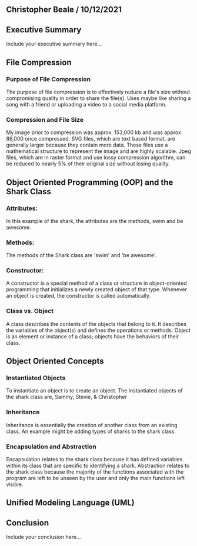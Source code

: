 ## Christopher Beale / 10/12/2021

## Executive Summary 
Include your executive summary here...

## File Compression
### Purpose of File Compression
The purpose of file compression is to effectively reduce a file's size without compromising quality in order to share the file(s). Uses maybe like sharing a song with a friend or uploading a video to a social media platform. 
### Compression and File Size
My image prior to compression was approx. 153,000 kb and was approx. 86,000 once compressed. SVG files, which are text based format, are generally larger because they contain more data. These files use a mathematical structure to represent the image and are highly scalable. Jpeg files, which are in raster format and use lossy compression algorithm, can be reduced to nearly 5% of their original size without losing quality. 

## Object Oriented Programming (OOP) and the Shark Class
### Attributes:
In this example of the shark, the attributes are the methods, swim and be awesome.
### Methods:
The methods of the Shark class are 'swim' and 'be awesome'. 
### Constructor:
A constructor is a special method of a class or structure in object-oriented programming that initializes a newly created object of that type. Whenever an object is created, the constructor is called automatically.
### Class vs. Object
A class describes the contents of the objects that belong to it. It describes the variables of the object(s) and defines the operations or methods. Object is an element or instance of a class; objects have the behaviors of their class.

## Object Oriented Concepts
### Instantiated Objects
To instantiate an object is to create an object.
The instantiated objects of the shark class are, Sammy, Stevie, & Christopher
### Inheritance
Inheritance is essentially the creation of another class from an existing class. An example might be adding types of sharks to the shark class. 
### Encapsulation and Abstraction
Encapsulation relates to the shark class because it has defined variables within its class that are specific to identifying a shark. Abstraction relates to the shark class because the majority of the functions associated with the program are left to be unseen by the user and only the main functions left visible. 

## Unified Modeling Language (UML)

## Conclusion
Include your conclusion here...
